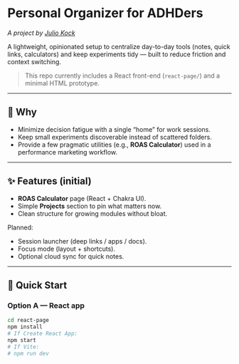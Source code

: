 # Personal Organizer for ADHDers

_A project by [Julio Kock](https://juliokock.com)_  

A lightweight, opinionated setup to centralize day-to-day tools (notes, quick links, calculators) and keep experiments tidy — built to reduce friction and context switching.  

> This repo currently includes a React front-end (`react-page/`) and a minimal HTML prototype.

---

## 🔎 Why
- Minimize decision fatigue with a single “home” for work sessions.
- Keep small experiments discoverable instead of scattered folders.
- Provide a few pragmatic utilities (e.g., **ROAS Calculator**) used in a performance marketing workflow.

---

## ✨ Features (initial)
- **ROAS Calculator** page (React + Chakra UI).
- Simple **Projects** section to pin what matters now.
- Clean structure for growing modules without bloat.

Planned:
- Session launcher (deep links / apps / docs).
- Focus mode (layout + shortcuts).
- Optional cloud sync for quick notes.

---

## 🚀 Quick Start

### Option A — React app
```bash
cd react-page
npm install
# If Create React App:
npm start
# If Vite:
# npm run dev
